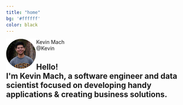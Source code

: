 ```yaml
---
title: "home"
bg: '#ffffff'
color: black
---
```


<img src="img/pfp.png" align="left">
<div id="relative-name">Kevin Mach
</div>
<div id="relative-at">@Kevin
</div>

<div id="relative-intro">
<h2>Hello! <br />
I'm <span style="font-weight:100px">Kevin Mach</span>, a software engineer and data scientist focused on developing handy applications &amp; creating business solutions.
</h2>
</div>
